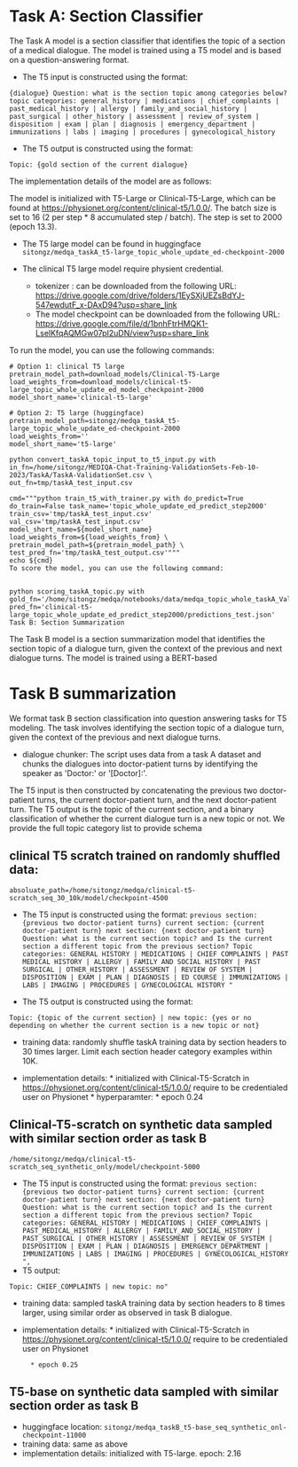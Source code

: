 # Task A: Section Classifier

The Task A model is a section classifier that identifies the topic of a section of a medical dialogue. The model is trained using a T5 model and is based on a question-answering format. 
- The T5 input is constructed using the format:

```
{dialogue} Question: what is the section topic among categories below? topic categories: general_history | medications | chief_complaints | past_medical_history | allergy | family_and_social_history | past_surgical | other_history | assessment | review_of_system | disposition | exam | plan | diagnosis | emergency_department | immunizations | labs | imaging | procedures | gynecological_history

```
- The T5 output is constructed using the format:

```
Topic: {gold section of the current dialogue} 
```
The implementation details of the model are as follows:

The model is initialized with T5-Large or Clinical-T5-Large, which can be found at https://physionet.org/content/clinical-t5/1.0.0/.
The batch size is set to 16 (2 per step * 8 accumulated step / batch).
The step is set to 2000 (epoch 13.3).

- The T5 large model can be found in huggingface
```sitongz/medqa_taskA_t5-large_topic_whole_update_ed-checkpoint-2000```

- The  clinical T5 large model require physient credential.
  * tokenizer :  can be downloaded from the following URL: 
  https://drive.google.com/drive/folders/1EySXjUEZsBdYJ-547ewdutF_x-DAxD94?usp=share_link
  * The model checkpoint can be downloaded from the following URL: 
https://drive.google.com/file/d/1bnhFtrHMQK1-LselKfqAQMGw07pI2uDN/view?usp=share_link

To run the model, you can use the following commands:

```
# Option 1: clinical T5 large
pretrain_model_path=download_models/Clinical-T5-Large load_weights_from=download_models/clinical-t5-large_topic_whole_update_ed_model_checkpoint-2000
model_short_name='clinical-t5-large' 

# Option 2: T5 large (huggingface)
pretrain_model_path=sitongz/medqa_taskA_t5-large_topic_whole_update_ed-checkpoint-2000
load_weights_from=''
model_short_name='t5-large' 

python convert_taskA_topic_input_to_t5_input.py with in_fn=/home/sitongz/MEDIQA-Chat-Training-ValidationSets-Feb-10-2023/TaskA/TaskA-ValidationSet.csv \
out_fn=tmp/taskA_test_input.csv

cmd="""python train_t5_with_trainer.py with do_predict=True do_train=False task_name='topic_whole_update_ed_predict_step2000'   train_csv='tmp/taskA_test_input.csv' val_csv='tmp/taskA_test_input.csv' model_short_name=${model_short_name} load_weights_from=${load_weights_from} \
pretrain_model_path=${pretrain_model_path} \
test_pred_fn='tmp/taskA_test_output.csv'"""
echo ${cmd}
To score the model, you can use the following command:


python scoring_taskA_topic.py with gold_fn='/home/sitongz/medqa/notebooks/data/medqa_topic_whole_taskA_Validation_full_t5_update.csv' pred_fn='clinical-t5-large_topic_whole_update_ed_predict_step2000/predictions_test.json'
Task B: Section Summarization
```


The Task B model is a section summarization model that identifies the section topic of a dialogue turn, given the context of the previous and next dialogue turns. The model is trained using a BERT-based



# Task B summarization


We format task B section classification into question answering tasks for T5 modeling. The task involves identifying the section topic of a dialogue turn, given the context of the previous and next dialogue turns.

- dialogue chunker:
The script uses data from a task A dataset and chunks the dialogues into doctor-patient turns by identifying the speaker as 'Doctor:' or '[Doctor]:'. 

The T5 input is then constructed by concatenating the previous two doctor-patient turns, the current doctor-patient turn, and the next doctor-patient turn. The T5 output is the topic of the current section, and a binary classification of whether the current dialogue turn is a new topic or not. We provide the full topic category list to provide schema




## clinical T5 scratch trained on randomly shuffled data: 
`absoluate_path=/home/sitongz/medqa/clinical-t5-scratch_seq_30_10k/model/checkpoint-4500`


- The T5 input is constructed using the format:
```previous section: {previous two doctor-patient turns} current section: {current doctor-patient turn} next section: {next doctor-patient turn} Question: what is the current section topic? and Is the current section a different topic from the previous section? Topic categories: GENERAL HISTORY | MEDICATIONS | CHIEF COMPLAINTS | PAST MEDICAL HISTORY | ALLERGY | FAMILY AND SOCIAL HISTORY | PAST SURGICAL | OTHER_HISTORY | ASSESSMENT | REVIEW OF SYSTEM | DISPOSITION | EXAM | PLAN | DIAGNOSIS | ED COURSE | IMMUNIZATIONS | LABS | IMAGING | PROCEDURES | GYNECOLOGICAL HISTORY "```

- The T5 output is constructed using the format:

```Topic: {topic of the current section} | new topic: {yes or no depending on whether the current section is a new topic or not}```

- training data:
randomly shuffle taskA training data by section headers to 30 times larger. Limit each section header category examples within 10K.

- implementation details:
        * initialized with Clinical-T5-Scratch in https://physionet.org/content/clinical-t5/1.0.0/
          require to be credentialed user on Physionet
        * hyperparamter:
        * epoch 0.24

## Clinical-T5-scratch on  synthetic data sampled with similar section order as task B
`/home/sitongz/medqa/clinical-t5-scratch_seq_synthetic_only/model/checkpoint-5000`

- The T5 input is constructed using the format:
```previous section: {previous two doctor-patient turns} current section: {current doctor-patient turn} next section: {next doctor-patient turn} Question: what is the current section topic? and Is the current section a different topic from the previous section? Topic categories: GENERAL_HISTORY | MEDICATIONS | CHIEF_COMPLAINTS | PAST_MEDICAL_HISTORY | ALLERGY | FAMILY_AND_SOCIAL_HISTORY | PAST_SURGICAL | OTHER_HISTORY | ASSESSMENT | REVIEW_OF_SYSTEM | DISPOSITION | EXAM | PLAN | DIAGNOSIS | EMERGENCY_DEPARTMENT | IMMUNIZATIONS | LABS | IMAGING | PROCEDURES | GYNECOLOGICAL_HISTORY ",```
- T5 output: 

```Topic: CHIEF_COMPLAINTS | new topic: no"```


- training data:
 sampled taskA training data by section headers to 8 times larger, using similar order as observed  in task B dialogue.  


- implementation details:
        * initialized with Clinical-T5-Scratch in https://physionet.org/content/clinical-t5/1.0.0/
                require to be credentialed user on Physionet

        * epoch 0.25



## T5-base on  synthetic data sampled with similar section order as task B

- huggingface location:
`sitongz/medqa_taskB_t5-base_seq_synthetic_onl-checkpoint-11000`
- training data: 
same as above
- implementation details:
initialized with T5-large. epoch: 2.16







